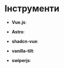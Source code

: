 # Інструменти

- **Vue.js**:

- **Astro**:

- **shadcn-vue**:

- **vanilla-tilt**:

- **swiperjs**:



